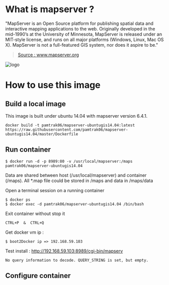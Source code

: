 # What is mapserver ?

"MapServer is an Open Source platform for publishing spatial data and interactive mapping applications to the web. Originally developed in the mid-1990’s at the University of Minnesota, MapServer is released under an MIT-style license, and runs on all major platforms (Windows, Linux, Mac OS X). MapServer is not a full-featured GIS system, nor does it aspire to be." 

> [Source : www.mapserver.org ](http://www.mapserver.org)

![logo](http://www.mapserver.org/_static/banner.png)

# How to use this image

## Build a local image

This image is built under ubuntu 14.04 with mapserver version 6.4.1.
```
docker build -t pamtrak06/mapserver-ubuntugis14.04:latest https://raw.githubusercontent.com/pamtrak06/mapserver-ubuntugis14.04/master/Dockerfile
```

## Run container

```
$ docker run -d -p 8989:80 -v /usr/local/mapserver:/maps pamtrak06/mapserver-ubuntugis14.04
```

Data are shared between host (/usr/local/mapserver) and container (/maps).
All *.map file could be stored in /maps and data in /maps/data

Open a terminal session on a running container
```
$ docker ps
$ docker exec -d pamtrak06/mapserver-ubuntugis14.04 /bin/bash
```

Exit container without stop it
```
CTRL+P  &  CTRL+Q
```

Get docker vm ip : 
```
$ boot2Docker ip => 192.168.59.103
```

Test install : http://192.168.59.103:8989/cgi-bin/mapserv

```
No query information to decode. QUERY_STRING is set, but empty.
```

## Configure container

